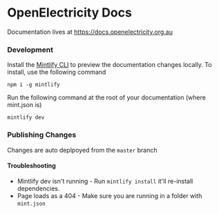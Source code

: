 # OpenElectricity Docs

Documentation lives at https://docs.openelectricity.org.au

### Development

Install the [Mintlify CLI](https://www.npmjs.com/package/mintlify) to preview the documentation changes locally. To install, use the following command

```
npm i -g mintlify
```

Run the following command at the root of your documentation (where mint.json is)

```
mintlify dev
```

### Publishing Changes

Changes are auto deplpoyed from the `master` branch


#### Troubleshooting

-   Mintlify dev isn't running - Run `mintlify install` it'll re-install dependencies.
-   Page loads as a 404 - Make sure you are running in a folder with `mint.json`
